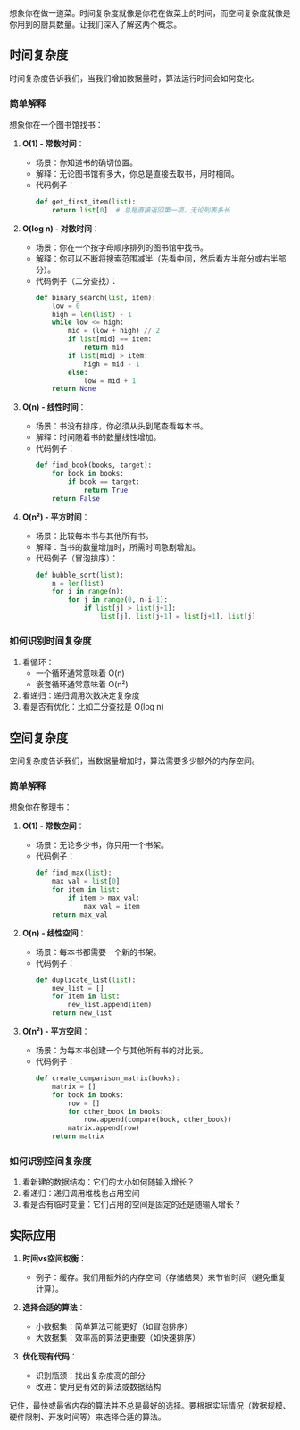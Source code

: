 

想象你在做一道菜。时间复杂度就像是你花在做菜上的时间，而空间复杂度就像是你用到的厨具数量。让我们深入了解这两个概念。

## 时间复杂度

时间复杂度告诉我们，当我们增加数据量时，算法运行时间会如何变化。

### 简单解释

想象你在一个图书馆找书：

1. **O(1) - 常数时间**：
   - 场景：你知道书的确切位置。
   - 解释：无论图书馆有多大，你总是直接去取书，用时相同。
   - 代码例子：
     ```python
     def get_first_item(list):
         return list[0]  # 总是直接返回第一项，无论列表多长
     ```

2. **O(log n) - 对数时间**：
   - 场景：你在一个按字母顺序排列的图书馆中找书。
   - 解释：你可以不断将搜索范围减半（先看中间，然后看左半部分或右半部分）。
   - 代码例子（二分查找）：
     ```python
     def binary_search(list, item):
         low = 0
         high = len(list) - 1
         while low <= high:
             mid = (low + high) // 2
             if list[mid] == item:
                 return mid
             if list[mid] > item:
                 high = mid - 1
             else:
                 low = mid + 1
         return None
     ```

3. **O(n) - 线性时间**：
   - 场景：书没有排序，你必须从头到尾查看每本书。
   - 解释：时间随着书的数量线性增加。
   - 代码例子：
     ```python
     def find_book(books, target):
         for book in books:
             if book == target:
                 return True
         return False
     ```

4. **O(n²) - 平方时间**：
   - 场景：比较每本书与其他所有书。
   - 解释：当书的数量增加时，所需时间急剧增加。
   - 代码例子（冒泡排序）：
     ```python
     def bubble_sort(list):
         n = len(list)
         for i in range(n):
             for j in range(0, n-i-1):
                 if list[j] > list[j+1]:
                     list[j], list[j+1] = list[j+1], list[j]
     ```

### 如何识别时间复杂度

1. 看循环：
   - 一个循环通常意味着 O(n)
   - 嵌套循环通常意味着 O(n²)
2. 看递归：递归调用次数决定复杂度
3. 看是否有优化：比如二分查找是 O(log n)

## 空间复杂度

空间复杂度告诉我们，当数据量增加时，算法需要多少额外的内存空间。

### 简单解释

想象你在整理书：

1. **O(1) - 常数空间**：
   - 场景：无论多少书，你只用一个书架。
   - 代码例子：
     ```python
     def find_max(list):
         max_val = list[0]
         for item in list:
             if item > max_val:
                 max_val = item
         return max_val
     ```

2. **O(n) - 线性空间**：
   - 场景：每本书都需要一个新的书架。
   - 代码例子：
     ```python
     def duplicate_list(list):
         new_list = []
         for item in list:
             new_list.append(item)
         return new_list
     ```

3. **O(n²) - 平方空间**：
   - 场景：为每本书创建一个与其他所有书的对比表。
   - 代码例子：
     ```python
     def create_comparison_matrix(books):
         matrix = []
         for book in books:
             row = []
             for other_book in books:
                 row.append(compare(book, other_book))
             matrix.append(row)
         return matrix
     ```

### 如何识别空间复杂度

1. 看新建的数据结构：它们的大小如何随输入增长？
2. 看递归：递归调用堆栈也占用空间
3. 看是否有临时变量：它们占用的空间是固定的还是随输入增长？

## 实际应用

1. **时间vs空间权衡**：
   - 例子：缓存。我们用额外的内存空间（存储结果）来节省时间（避免重复计算）。

2. **选择合适的算法**：
   - 小数据集：简单算法可能更好（如冒泡排序）
   - 大数据集：效率高的算法更重要（如快速排序）

3. **优化现有代码**：
   - 识别瓶颈：找出复杂度高的部分
   - 改进：使用更有效的算法或数据结构

记住，最快或最省内存的算法并不总是最好的选择。要根据实际情况（数据规模、硬件限制、开发时间等）来选择合适的算法。